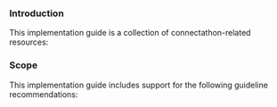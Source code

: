 ### Introduction

This implementation guide is a collection of connectathon-related resources:

### Scope

This implementation guide includes support for the following guideline recommendations:

